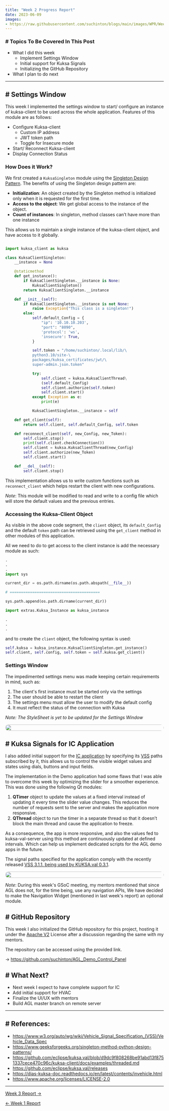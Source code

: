 ```yaml
---
title: "Week 2 Progress Report"
date: 2023-06-09
images: 
- https://raw.githubusercontent.com/suchinton/blogs/main/images/WPR/Week2/GSOC Report IMG.png
---
```


### # Topics To Be Covered In This Post
- What I did this week
	- Implement Settings Window
	- Initial support for Kuksa Signals
	- Initializing the GitHub Repository
- What I plan to do next 

---

## # Settings Window
This week I implemented the settings window to start/ configure an instance of kuksa-client to be used across the whole application. Features of this module are as follows:
- Configure Kuksa-client
	- Custom IP address
	- JWT token path
	- Toggle for Insecure mode 
- Start/ Reconnect Kuksa-client
- Display Connection Status

### How Does it Work?

We first created a `KuksaSingleton` module using the [Singleton Design Pattern](https://www.geeksforgeeks.org/singleton-method-python-design-patterns/). The benefits of using the Singleton design pattern are:

- **Initialization**: An object created by the Singleton method is initialized only when it is requested for the first time.
- **Access to the object**: We get global access to the instance of the object.
- **Count of instances**: In singleton, method classes can’t have more than one instance

This allows us to maintain a single instance of the kuksa-client object, and have access to it globally.

```python

import kuksa_client as kuksa

class KuksaClientSingleton:
    __instance = None

    @staticmethod
    def get_instance():
        if KuksaClientSingleton.__instance is None:
            KuksaClientSingleton()
        return KuksaClientSingleton.__instance

    def __init__(self):
        if KuksaClientSingleton.__instance is not None:
            raise Exception("This class is a singleton!")
        else:
            self.default_Config = {
                "ip": '10.10.10.203',
                "port": "8090",
                'protocol': 'ws',
                'insecure': True,
            }

            self.token = "/home/suchinton/.local/lib/\
            python3.10/site-\
            packages/kuksa_certificates/jwt/\
            super-admin.json.token"

            try:
                self.client = kuksa.KuksaClientThread\
                (self.default_Config)
                self.client.authorize(self.token)
                self.client.start()
            except Exception as e:
                print(e)

            KuksaClientSingleton.__instance = self

    def get_client(self):
        return self.client, self.default_Config, self.token

    def reconnect_client(self, new_Config, new_Token):
        self.client.stop()
        print(self.client.checkConnection())
        self.client = kuksa.KuksaClientThread(new_Config)
        self.client.authorize(new_Token)
        self.client.start()

    def __del__(self):
        self.client.stop()
```

This implementation allows us to write custom functions such as `reconnect_client` which helps restart the client with new configurations.

_Note_: This module will be modified to read and write to a config file which will store the default values and the previous entries. 

### Accessing the Kuksa-Client Object

As visible in the above code segment, the `client` object, its `default_Config` and the default `token` path can be retrieved using the `get_client` method in other modules of this application.

All we need to do to get access to the client instance is add the necessary module as such:

```python
.
.
.
import sys

current_dir = os.path.dirname(os.path.abspath(__file__))

# ========================================

sys.path.append(os.path.dirname(current_dir))

import extras.Kuksa_Instance as kuksa_instance

.
.
.
```

and to create the `client` object, the following syntax is used:

```python
self.kuksa = kuksa_instance.KuksaClientSingleton.get_instance()
self.client, self.config, self.token = self.kuksa.get_client()
```

### Settings Window

The impedimented settings menu was made keeping certain requirements in mind, such as:
1. The client's first instance must be started only via the settings
2. The user should be able to restart the client
3. The settings menu must allow the user to modify the default config
4. It must reflect the status of the connection with Kuksa

_Note: The StyleSheet is yet to be updated for the Settings Window_

<div style="display: flex; flex-direction: column; align-items: center;">
  <img src="https://raw.githubusercontent.com/suchinton/blogs/main/images/WPR/Week2/settings_demo.gif" height="auto" width="100%" style="border-radius: 10px;">
</div>

## # Kuksa Signals for IC Application

I also added initial support for the [IC application](https://github.com/aakash-s45/ic) by specifying its [VSS](https://www.w3.org/auto/wg/wiki/Vehicle_Signal_Specification_(VSS)/Vehicle_Data_Spec) paths subscribed by it, this allows us to control the visible widget values and states using dials, buttons and input fields. 

The implementation in the Demo application had some flaws that I was able to overcome this week by  optimizing the slider for a smoother experience. This was done using the following Qt modules:
1. **QTimer** object to update the values at a fixed interval instead of updating it every time the slider value changes. This reduces the number of requests sent to the server and makes the application more responsive.
2. **QThread** object to run the timer in a separate thread so that it doesn’t block the main thread and cause the application to freeze.

As a consequence, the app is more responsive, and also the values fed to kuksa-val-server using this method are continuously updated at defined intervals. Which can help us implement  dedicated scripts for the AGL demo apps in the future.

The signal paths specified for the application comply with the recently released [VSS 3.1.1. being used by KUKSA.val 0.3.1](https://github.com/eclipse/kuksa.val/releases). 

<div style="display: flex; flex-direction: column; align-items: center;">
  <img src="https://raw.githubusercontent.com/suchinton/blogs/main/images/WPR/Week2/IC_controls.gif" height="auto" width="100%" style="border-radius: 10px;">
</div>

_Note_: During this week's GSoC meeting, my mentors mentioned that since AGL does not, for the time being, use any navigation APIs, We have decided to make the Navigation Widget (mentioned in last week's report)  an optional module.

## # GitHub Repository

This  week I also initialized the GitHub repository for this project, hosting it under the [Apache V2](https://www.apache.org/licenses/LICENSE-2.0) License after a discussion regarding the same with my mentors.

The repository can be accessed using the provided link.

→   https://github.com/suchinton/AGL_Demo_Control_Panel

## # What Next?

- Next week I expect to have complete support for IC
- Add initial support for HVAC
- Finalize the UI/UX with mentors
- Build AGL master branch on remote server

---
## # References:

- https://www.w3.org/auto/wg/wiki/Vehicle_Signal_Specification_(VSS)/Vehicle_Data_Spec
- https://www.geeksforgeeks.org/singleton-method-python-design-patterns/
- https://github.com/eclipse/kuksa.val/blob/d9dc9f808268be91abd13f8751337cece470c96c/kuksa-client/docs/examples/threaded.md
- https://github.com/eclipse/kuksa.val/releases
- https://dias-kuksa-doc.readthedocs.io/en/latest/contents/invehicle.html
- https://www.apache.org/licenses/LICENSE-2.0

---
[Week 3 Report →](articles/week-3)

[← Week 1 Report](articles/week-1)